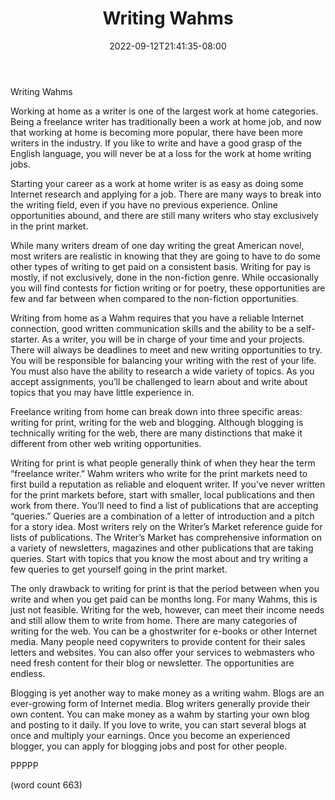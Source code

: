 ﻿---
title: "Writing Wahms"
date: 2022-09-12T21:41:35-08:00
description: "WAHM txt Tips for Web Success"
featured_image: "/images/WAHM txt.jpg"
tags: ["WAHM txt"]
---

Writing Wahms

Working at home as a writer is one of the largest work at home categories. Being a freelance writer has traditionally been a work at home job, and now that working at home is becoming more popular, there have been more writers in the industry. If you like to write and have a good grasp of the English language, you will never be at a loss for the work at home writing jobs.

Starting your career as a work at home writer is as easy as doing some Internet research and applying for a job. There are many ways to break into the writing field, even if you have no previous experience. Online opportunities abound, and there are still many writers who stay exclusively in the print market.

While many writers dream of one day writing the great American novel, most writers are realistic in knowing that they are going to have to do some other types of writing to get paid on a consistent basis. Writing for pay is mostly, if not exclusively, done in the non-fiction genre. While occasionally you will find contests for fiction writing or for poetry, these opportunities are few and far between when compared to the non-fiction opportunities.

Writing from home as a Wahm requires that you have a reliable Internet connection, good written communication skills and the ability to be a self-starter. As a writer, you will be in charge of your time and your projects. There will always be deadlines to meet and new writing opportunities to try. You will be responsible for balancing your writing with the rest of your life. You must also have the ability to research a wide variety of topics. As you accept assignments, you’ll be challenged to learn about and write about topics that you may have little experience in. 

Freelance writing from home can break down into three specific areas: writing for print, writing for the web and blogging. Although blogging is technically writing for the web, there are many distinctions that make it different from other web writing opportunities.

Writing for print is what people generally think of when they hear the term “freelance writer.” Wahm writers who write for the print markets need to first build a reputation as reliable and eloquent writer. If you’ve never written for the print markets before, start with smaller, local publications and then work from there. You’ll need to find a list of publications that are accepting “queries.” Queries are a combination of a letter of introduction and a pitch for a story idea. Most writers rely on the Writer’s Market reference guide for lists of publications. The Writer’s Market has comprehensive information on a variety of newsletters, magazines and other publications that are taking queries. Start with topics that you know the most about and try writing a few queries to get yourself going in the print market.

The only drawback to writing for print is that the period between when you write and when you get paid can be months long. For many Wahms, this is just not feasible. Writing for the web, however, can meet their income needs and still allow them to write from home. There are many categories of writing for the web. You can be a ghostwriter for e-books or other Internet media. Many people need copywriters to provide content for their sales letters and websites. You can also offer your services to webmasters who need fresh content for their blog or newsletter. The opportunities are endless.

Blogging is yet another way to make money as a writing wahm. Blogs are an ever-growing form of Internet media. Blog writers generally provide their own content. You can make money as a wahm by starting your own blog and posting to it daily. If you love to write, you can start several blogs at once and multiply your earnings. Once you become an experienced blogger, you can apply for blogging jobs and post for other people.

PPPPP

(word count 663)
